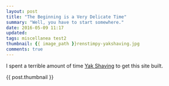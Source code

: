 ```yaml
---
layout: post
title: "The Beginning is a Very Delicate Time"
summary: "Well, you have to start somewhere."
date: 2016-05-09 11:17
updated:
tags: miscellanea test2
thumbnail: {{ image_path }}renstimpy-yakshaving.jpg
comments: true
---
```

I spent a terrible amount of time [Yak Shaving](http://projects.csail.mit.edu/gsb/old-archive/gsb-archive/gsb2000-02-11.html) to get this site built.

{{ post.thumbnail }}
